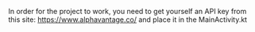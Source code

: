 In order for the project to work, you need to get yourself an API key from this site: https://www.alphavantage.co/ and place it in the MainActivity.kt
